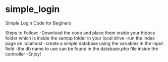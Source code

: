 # simple_login
Simple Login Code for Beginers

Steps to Follow:
-Download the code and place them inside your htdocs folder which is inside the xampp folder in your local drive
-run the index page on localhost
-create a simple database using the variables in the input field
-the db name to use can be found in the database.php file inside the controller
-Enjoy!
